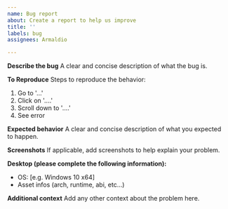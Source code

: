 ```yaml
---
name: Bug report
about: Create a report to help us improve
title: ''
labels: bug
assignees: Armaldio

---
```


**Describe the bug**
A clear and concise description of what the bug is.

**To Reproduce**
Steps to reproduce the behavior:
1. Go to '...'
2. Click on '....'
3. Scroll down to '....'
4. See error

**Expected behavior**
A clear and concise description of what you expected to happen.

**Screenshots**
If applicable, add screenshots to help explain your problem.

**Desktop (please complete the following information):**
 - OS: [e.g. Windows 10 x64]
 - Asset infos (arch, runtime, abi, etc...) 

**Additional context**
Add any other context about the problem here.
